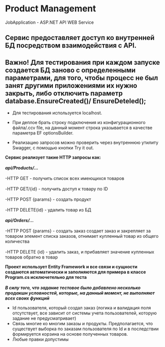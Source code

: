 # Product Management
JobApplication - ASP.NET API WEB Service

Сервис предоставляет доступ ко внутренней БД посредством взаимодействия с API.
---
## Важно! Для тестирования при каждом запуске создается БД заново с определенными параметрами, для того, чтобы процесс не был занят другими приложениями их нужно закрыть, либо отключить параметр database.EnsureCreated()/ EnsureDeteled();
- Для тестирования используется localhost.

- При деплое брать строку подключения из конфигурационного файла/.ccv file, на данный момент строка указывается в качестве параметра EF optionsBuilder.

- Реализацию запросов можно проверить через внутреннюю утилиту Swagger, с помощью кнопки Try it out.

**Сервис реализует такие HTTP запросы как:**<br /> <br />
***api/Products/...***<br />
<br />
-HTTP GET - получить список всех имеющихся товаров<br />
<br />
-HTTP GET/{id} - получить доступ к товару по ID<br />
<br />
-HTTP POST {params} - создать продукт<br />
<br />
-HTTP DELETE{id} - удалить товар из БД<br />
<br />
***api/Orders/...***<br />
<br />
-HTTP POST {params} - создать заказ создает заказ и закрепляет за товаром элемент списка заказов, отнимает купленный товар из общего количества<br />
<br />
-HTTP DELETE {id} - удалить заказ, и прибавляет значение купленных товаров обратно в товар 

**Проект использует Entity Framework и все связи и сущности создаются автоматически и заполняются для примера в классе Program.cs исключетельно для теста**<br />
<br />
***В силу того, что задание тестовое было добавлено несколько продакшн условностей, которые, на данный момент, не выполняют всех своих функций***
- Id пользователя, который создал заказ (логика и валидация поля отсутствует, все зависит от системы учета пользователей, которую задание не предусматривает)
- Связь многие ко многим заказы и продукты. Предполагается, что существует выборка по заказам пользователя по Id и в последствии формируется корзина на основе полученных товаров. <br />
- Любые правки допустимы
